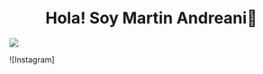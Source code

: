 <div align='center'>
<h1 align= 'center' >Hola! Soy Martin Andreani👋</h1>
</div>
<img src='https://imgur.com/yrcWC3C.png'>

![Instagram]

